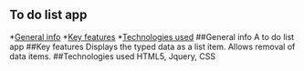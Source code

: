 ## To do list app
*[General info](#general-info)
*[Key features](#key-features)
*[Technologies used](#technologies-used)
##General info
A to do list app
##Key features
Displays the typed data as a list item.
Allows removal of data items.
##Technologies used
HTML5, Jquery, CSS
